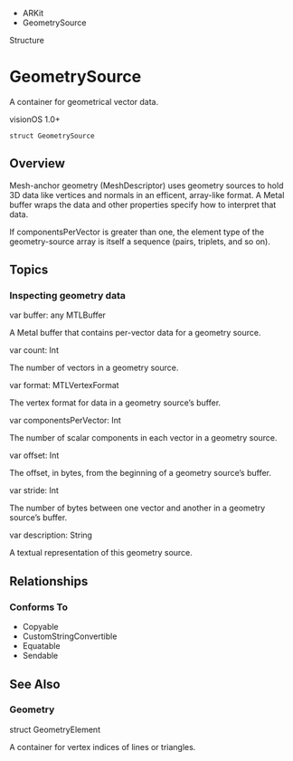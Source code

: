 

- ARKit
-  GeometrySource 

Structure

# GeometrySource

A container for geometrical vector data.

visionOS 1.0+

``` source
struct GeometrySource
```

## Overview

Mesh-anchor geometry (MeshDescriptor) uses geometry sources to hold 3D data like vertices and normals in an efficent, array-like format. A Metal buffer wraps the data and other properties specify how to interpret that data.

If componentsPerVector is greater than one, the element type of the geometry-source array is itself a sequence (pairs, triplets, and so on).

## Topics

### Inspecting geometry data

var buffer: any MTLBuffer

A Metal buffer that contains per-vector data for a geometry source.

var count: Int

The number of vectors in a geometry source.

var format: MTLVertexFormat

The vertex format for data in a geometry source’s buffer.

var componentsPerVector: Int

The number of scalar components in each vector in a geometry source.

var offset: Int

The offset, in bytes, from the beginning of a geometry source’s buffer.

var stride: Int

The number of bytes between one vector and another in a geometry source’s buffer.

var description: String

A textual representation of this geometry source.

## Relationships

### Conforms To

- Copyable
- CustomStringConvertible
- Equatable
- Sendable

## See Also

### Geometry

struct GeometryElement

A container for vertex indices of lines or triangles.

